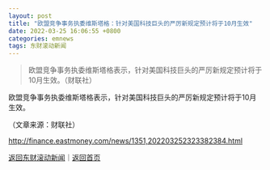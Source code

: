 ```yaml
---
layout: post
title: "欧盟竞争事务执委维斯塔格：针对美国科技巨头的严厉新规定预计将于10月生效"
date: 2022-03-25 16:06:55 +0800
categories: emnews
tags: 东财滚动新闻
---
```

> 欧盟竞争事务执委维斯塔格表示，针对美国科技巨头的严厉新规定预计将于10月生效。（财联社）

<p>欧盟竞争事务执委维斯塔格表示，针对美国科技巨头的严厉新规定预计将于10月生效。</p><p class="em_media">（文章来源：财联社）</p>

<http://finance.eastmoney.com/news/1351,202203252323382384.html>

[返回东财滚动新闻](//finews.withounder.com/emnews/)｜[返回首页](//finews.withounder.com/)